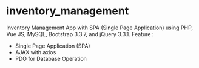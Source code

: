 # inventory_management
Inventory Management App with SPA (Single Page Application) using PHP, Vue JS, MySQL, Bootstrap 3.3.7, and jQuery 3.3.1.
Feature :
 - Single Page Application (SPA)
 - AJAX with axios
 - PDO for Database Operation
